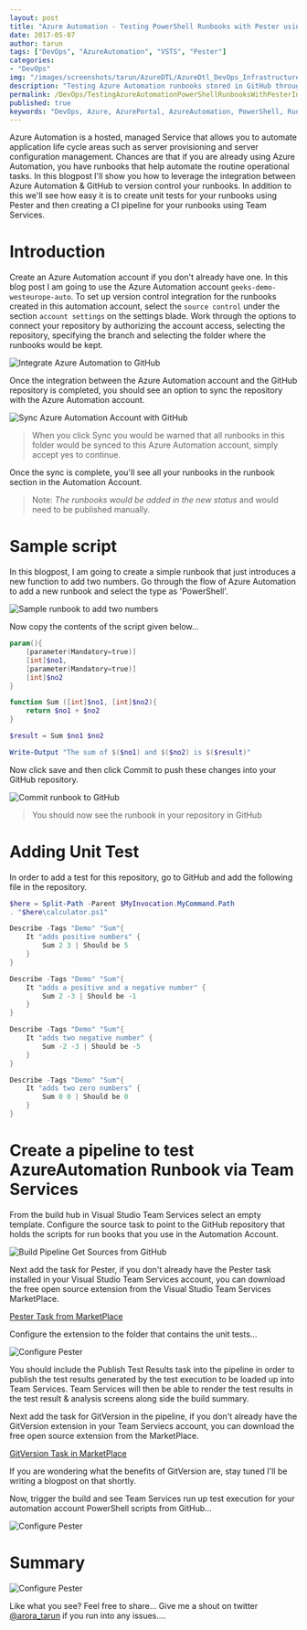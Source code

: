 ```yaml
---
layout: post
title: "Azure Automation - Testing PowerShell Runbooks with Pester using Team Services"
date: 2017-05-07
author: tarun
tags: ["DevOps", "AzureAutomation", "VSTS", "Pester"]
categories:
- "DevOps"
img: "/images/screenshots/tarun/AzureDTL/AzureDtl_DevOps_InfrastructureIsCode.png"
description: "Testing Azure Automation runbooks stored in GitHub through Pester in VSTS"
permalink: /DevOps/TestingAzureAutomationPowerShellRunbooksWithPesterInTeamServices
published: true
keywords: "DevOps, Azure, AzurePortal, AzureAutomation, PowerShell, Runbooks, Pester, Team Services, TFS, VSTS, Infrastructure As Code"
---
```

Azure Automation is a hosted, managed Service that allows you to automate application life cycle areas such as server provisioning and server configuration management. Chances are that if you are already using Azure Automation, you have runbooks that help automate the routine operational tasks. In this blogpost I'll show you how to leverage the integration between Azure Automation & GitHub to version control your runbooks. In addition to this we'll see how easy it is to create unit tests for your runbooks using Pester and then creating a CI pipeline for your runbooks using Team Services. 
<!--more--> 

# Introduction 
Create an Azure Automation account if you don't already have one. In this blog post I am going to use the Azure Automation account `geeks-demo-westeurope-auto`. To set up version control integration for the runbooks created in this automation account, select the `source control` under the section `account settings` on the settings blade. Work through the options to connect your repository by authorizing the account access, selecting the repository, specifying the branch and selecting the folder where the runbooks would be kept. 

![Integrate Azure Automation to GitHub](/images/screenshots/tarun/AzureAutomation/IntgerateAzureAutomationToGitHub.PNG)
 
Once the integration between the Azure Automation account and the GitHub repository is completed, you should see an option to sync the repository with the Azure Automation account. 

![Sync Azure Automation Account with GitHub](/images/screenshots/tarun/AzureAutomation/SyncGitHubRepoWithAzureAutomationAccount.PNG)

> When you click Sync you would be warned that all runbooks in this folder would be synced to this Azure Automation account, simply accept yes to continue. 

Once the sync is complete, you'll see all your runbooks in the runbook section in the Automation Account. 

> Note: *The runbooks would be added in the new status* and would need to be published manually. 

# Sample script
In this blogpost, I am going to create a simple runbook that just introduces a new function to add two numbers. Go through the flow of Azure Automation to add a new runbook and select the type as 'PowerShell'.  

![Sample runbook to add two numbers](/images/screenshots/tarun/AzureAutomation/AddTwoNumbersRunbook.PNG)

Now copy the contents of the script given below...

``` powershell 
param(){
    [parameter(Mandatory=true)]
    [int]$no1,
    [parameter(Mandatory=true)]
    [int]$no2
}

function Sum ([int]$no1, [int]$no2){
	return $no1 + $no2
}

$result = Sum $no1 $no2

Write-Output "The sum of $($no1) and $($no2) is $($result)"
```

Now click save and then click Commit to push these changes into your GitHub repository.

![Commit runbook to GitHub](/images/screenshots/tarun/AzureAutomation/CommitRunbookToGitHubByClickingCheckIn.PNG)

> You should now see the runbook in your repository in GitHub

# Adding Unit Test
In order to add a test for this repository, go to GitHub and add the following file in the repository. 

``` PowerShell
$here = Split-Path -Parent $MyInvocation.MyCommand.Path
. "$here\calculator.ps1"

Describe -Tags "Demo" "Sum"{
	It "adds positive numbers" {
		Sum 2 3 | Should be 5
	}
}

Describe -Tags "Demo" "Sum"{
	It "adds a positive and a negative number" {
		Sum 2 -3 | Should be -1
	}
}

Describe -Tags "Demo" "Sum"{
	It "adds two negative number" {
		Sum -2 -3 | Should be -5
	}
}

Describe -Tags "Demo" "Sum"{
	It "adds two zero numbers" {
		Sum 0 0 | Should be 0
	}
}
```

# Create a pipeline to test AzureAutomation Runbook via Team Services 

From the build hub in Visual Studio Team Services select an empty template. Configure the source task to point to the GitHub repository that holds the scripts for run books that you use in the Automation Account. 

![Build Pipeline Get Sources from GitHub](/images/screenshots/tarun/AzureAutomation/BuildPipelineGetSources.png)

Next add the task for Pester, if you don't already have the Pester task installed in your Visual Studio Team Services account, you can download the free open source extension from the Visual Studio Team Services MarketPlace.

[Pester Task from MarketPlace](https://marketplace.visualstudio.com/items?itemName=richardfennellBM.BM-VSTS-PesterRunner-Task)

Configure the extension to the folder that contains the unit tests...  

![Configure Pester](/images/screenshots/tarun/AzureAutomation/BuildPipelinePesterTaskConfigurationExample.png)

You should include the Publish Test Results task into the pipeline in order to publish the test results generated by the test execution to be loaded up into Team Services. Team Services will then be able to render the test results in the test result & analysis screens along side the build summary. 

Next add the task for GitVersion in the pipeline, if you don't already have the GitVersion extension in your Team Serviecs account, you can download the free open source extension from the MarketPlace. 

[GitVersion Task in MarketPlace](https://marketplace.visualstudio.com/items?itemName=gittools.gitversion)

If you are wondering what the benefits of GitVersion are, stay tuned I'll be writing a blogpost on that shortly. 

Now, trigger the build and see Team Services run up test execution for your automation account PowerShell scripts from GitHub... 

![Configure Pester](/images/screenshots/tarun/AzureAutomation/BuildPipelineForPowerShellPesterUnitTestExecution.PNG)

# Summary 

![Configure Pester](/images/screenshots/tarun/AzureAutomation/BuildPipelinePesterTestExecutionResults.PNG)

Like what you see? Feel free to share... Give me a shout on twitter [@arora_tarun](https://twitter.com/arora_tarun) if you run into any issues.... 

 